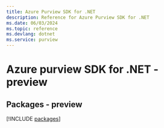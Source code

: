 ```yaml
---
title: Azure Purview SDK for .NET
description: Reference for Azure Purview SDK for .NET
ms.date: 06/03/2024
ms.topic: reference
ms.devlang: dotnet
ms.service: purview
---
```

# Azure purview SDK for .NET - preview
## Packages - preview
[!INCLUDE [packages](purview-index.md)]